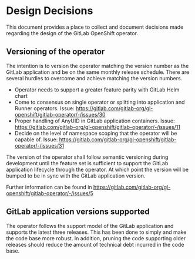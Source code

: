 # Design Decisions

This document provides a place to collect and document decisions made
regarding the design of the GitLab OpenShift operator.

## Versioning of the operator

The intention is to version the operator matching the version number as the
GitLab application and be on the same monthly release schedule. There are
several hurdles to overcome and achieve matching the version numbers.

- Operator needs to support a greater feature parity with GitLab Helm chart
- Come to consensus on single operator or splitting into application and
  Runner operators. Issue: https://gitlab.com/gitlab-org/gl-openshift/gitlab-operator/-/issues/30
- Proper handling of AnyUID in GitLab application containers. Issue:
  https://gitlab.com/gitlab-org/gl-openshift/gitlab-operator/-/issues/11
- Decide on the level of namespace scoping that the operator will be capable of.
  Issue: https://gitlab.com/gitlab-org/gl-openshift/gitlab-operator/-/issues/31

The version of the operator shall follow semantic versioning during development
until the feature set is sufficient to support the GitLab application
lifecycle through the operator. At which point the version will be bumped
to be in sync with the GitLab application version.

Further information can be found in https://gitlab.com/gitlab-org/gl-openshift/gitlab-operator/-/issues/5

## GitLab application versions supported

The operator follows the support model of the GitLab application and supports
the latest three releases. This has been done to simply and make the code base
more robust. In addition, pruning the code supporting older releases should
reduce the amount of technical debt incurred in the code base.

